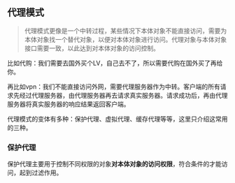 ## 代理模式

>代理模式更像是一个中转过程，某些情况下本体对象不能直接访问，需要为本体对象找一个替代对象，以便对本体对象进行访问。代理对象与本体对象接口需要一致，以此达到对本体对象的访问控制。  

比如代购：我们需要去国外买个LV，自己去不了，所以需要代购在国外买了再给你。  

再比如vpn：我们不能直接访问外网，需要代理服务器作为中转。客户端的所有请求先经过代理服务器，由代理服务器再去请求真实服务器。请求成功后，再由代理服务器将真实服务器的响应结果返回客户端。
  
代理模式的变体有多种：保护代理、虚拟代理、缓存代理等等，这里只介绍这常用的三种。
### 保护代理
保护代理主要用于控制不同权限的对象**对本体对象的访问权限**，符合条件的才能访问，起到过滤作用。